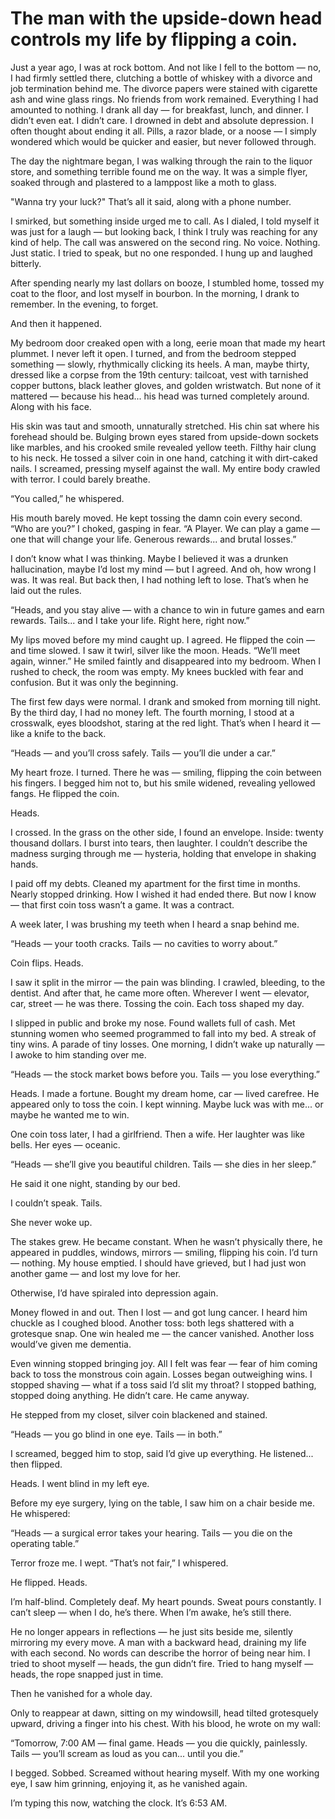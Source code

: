 # The man with the upside-down head controls my life by flipping a coin.
Just a year ago, I was at rock bottom. And not like I fell to the bottom — no, I had firmly settled there, clutching a bottle of whiskey with a divorce and job termination behind me. The divorce papers were stained with cigarette ash and wine glass rings. No friends from work remained. Everything I had amounted to nothing. I drank all day — for breakfast, lunch, and dinner. I didn’t even eat. I didn’t care. I drowned in debt and absolute depression. I often thought about ending it all. Pills, a razor blade, or a noose — I simply wondered which would be quicker and easier, but never followed through.

The day the nightmare began, I was walking through the rain to the liquor store, and something terrible found me on the way. It was a simple flyer, soaked through and plastered to a lamppost like a moth to glass.

"Wanna try your luck?"
That’s all it said, along with a phone number.

I smirked, but something inside urged me to call. As I dialed, I told myself it was just for a laugh — but looking back, I think I truly was reaching for any kind of help. The call was answered on the second ring. No voice. Nothing. Just static. I tried to speak, but no one responded. I hung up and laughed bitterly.

After spending nearly my last dollars on booze, I stumbled home, tossed my coat to the floor, and lost myself in bourbon. In the morning, I drank to remember. In the evening, to forget.

And then it happened.

My bedroom door creaked open with a long, eerie moan that made my heart plummet. I never left it open. I turned, and from the bedroom stepped something — slowly, rhythmically clicking its heels. A man, maybe thirty, dressed like a corpse from the 19th century: tailcoat, vest with tarnished copper buttons, black leather gloves, and golden wristwatch. But none of it mattered — because his head... his head was turned completely around. Along with his face.

His skin was taut and smooth, unnaturally stretched. His chin sat where his forehead should be. Bulging brown eyes stared from upside-down sockets like marbles, and his crooked smile revealed yellow teeth. Filthy hair clung to his neck. He tossed a silver coin in one hand, catching it with dirt-caked nails. I screamed, pressing myself against the wall. My entire body crawled with terror. I could barely breathe.

“You called,” he whispered.

His mouth barely moved. He kept tossing the damn coin every second.
“Who are you?” I choked, gasping in fear.
“A Player. We can play a game — one that will change your life. Generous rewards... and brutal losses.”

I don’t know what I was thinking. Maybe I believed it was a drunken hallucination, maybe I’d lost my mind — but I agreed. And oh, how wrong I was. It was real. But back then, I had nothing left to lose. That’s when he laid out the rules.

“Heads, and you stay alive — with a chance to win in future games and earn rewards. Tails... and I take your life. Right here, right now.”

My lips moved before my mind caught up. I agreed. He flipped the coin — and time slowed. I saw it twirl, silver like the moon.
Heads.
“We’ll meet again, winner.”
He smiled faintly and disappeared into my bedroom. When I rushed to check, the room was empty. My knees buckled with fear and confusion. But it was only the beginning.

The first few days were normal. I drank and smoked from morning till night. By the third day, I had no money left. The fourth morning, I stood at a crosswalk, eyes bloodshot, staring at the red light. That’s when I heard it — like a knife to the back.

“Heads — and you’ll cross safely. Tails — you’ll die under a car.”

My heart froze. I turned. There he was — smiling, flipping the coin between his fingers. I begged him not to, but his smile widened, revealing yellowed fangs. He flipped the coin.

Heads.

I crossed. In the grass on the other side, I found an envelope. Inside: twenty thousand dollars. I burst into tears, then laughter. I couldn’t describe the madness surging through me — hysteria, holding that envelope in shaking hands.

I paid off my debts. Cleaned my apartment for the first time in months. Nearly stopped drinking. How I wished it had ended there. But now I know — that first coin toss wasn’t a game. It was a contract.

A week later, I was brushing my teeth when I heard a snap behind me.

“Heads — your tooth cracks. Tails — no cavities to worry about.”

Coin flips.
Heads.

I saw it split in the mirror — the pain was blinding. I crawled, bleeding, to the dentist. And after that, he came more often. Wherever I went — elevator, car, street — he was there. Tossing the coin. Each toss shaped my day.

I slipped in public and broke my nose. Found wallets full of cash. Met stunning women who seemed programmed to fall into my bed. A streak of tiny wins. A parade of tiny losses. One morning, I didn’t wake up naturally — I awoke to him standing over me.

“Heads — the stock market bows before you. Tails — you lose everything.”

Heads.
I made a fortune. Bought my dream home, car — lived carefree. He appeared only to toss the coin. I kept winning. Maybe luck was with me... or maybe he wanted me to win.

One coin toss later, I had a girlfriend. Then a wife. Her laughter was like bells. Her eyes — oceanic.

“Heads — she’ll give you beautiful children. Tails — she dies in her sleep.”

He said it one night, standing by our bed.

I couldn’t speak. Tails.

She never woke up.

The stakes grew. He became constant. When he wasn’t physically there, he appeared in puddles, windows, mirrors — smiling, flipping his coin. I’d turn — nothing. My house emptied. I should have grieved, but I had just won another game — and lost my love for her.

Otherwise, I’d have spiraled into depression again.

Money flowed in and out. Then I lost — and got lung cancer. I heard him chuckle as I coughed blood. Another toss: both legs shattered with a grotesque snap. One win healed me — the cancer vanished. Another loss would’ve given me dementia.

Even winning stopped bringing joy. All I felt was fear — fear of him coming back to toss the monstrous coin again. Losses began outweighing wins. I stopped shaving — what if a toss said I’d slit my throat? I stopped bathing, stopped doing anything. He didn’t care. He came anyway.

He stepped from my closet, silver coin blackened and stained.

“Heads — you go blind in one eye. Tails — in both.”

I screamed, begged him to stop, said I’d give up everything. He listened... then flipped.

Heads. I went blind in my left eye. 

Before my eye surgery, lying on the table, I saw him on a chair beside me. He whispered:

“Heads — a surgical error takes your hearing. Tails — you die on the operating table.”

Terror froze me. I wept. “That’s not fair,” I whispered.

He flipped. Heads.

I’m half-blind. Completely deaf. My heart pounds. Sweat pours constantly. I can’t sleep — when I do, he’s there. When I’m awake, he’s still there.

He no longer appears in reflections — he just sits beside me, silently mirroring my every move. A man with a backward head, draining my life with each second. No words can describe the horror of being near him. I tried to shoot myself — heads, the gun didn’t fire. Tried to hang myself — heads, the rope snapped just in time.

Then he vanished for a whole day.

Only to reappear at dawn, sitting on my windowsill, head tilted grotesquely upward, driving a finger into his chest. With his blood, he wrote on my wall:

“Tomorrow, 7:00 AM — final game. Heads — you die quickly, painlessly. Tails — you’ll scream as loud as you can... until you die.”

I begged. Sobbed. Screamed without hearing myself. With my one working eye, I saw him grinning, enjoying it, as he vanished again.

I’m typing this now, watching the clock. It’s 6:53 AM.